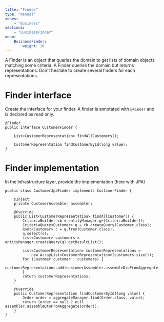 ```yaml
---
title: "Finder"
type: "manual"
zones:
    - "Business"
sections:
    - "BusinessFinder"
menu:
    BusinessFinder:
        weight: 10
---
```


A Finder is an object that queries the domain to get lists of domain objects matching some criteria. A Finder queries 
the domain but returns representations. Don't hesitate to create several finders for each representations.

# Finder interface

Create the interface for your finder. A finder is annotated with `@Finder` and is declared as read only.

```
@Finder
public interface CustomerFinder {

	List<CustomerRepresentation> findAllCustomers();

	CustomerRepresentation findCustomerById(long value);
}
```

# Finder implementation

In the infrastructure layer, provide the implementation (here with JPA)

```
public class CustomerJpaFinder implements CustomerFinder {

	@Inject
	private CustomerAssembler assembler;

	@Override
	public List<CustomerRepresentation> findAllCustomer() {
	    CriteriaBuilder cb = entityManager.getCriteriaBuilder();
        CriteriaQuery<Customer> q = cb.createQuery(Customer.class);
        Root<Customer> c = q.from(Customer.class);
        q.select(c);
        List<Customer> customers = entityManager.createQuery(q).getResultList();
        
        List<CustomerRepresentation> customerRepresentations = 
            new ArrayList<CustomerRepresentation>(customers.size());
        for (Customer customer : customers) {
            customerRepresentations.add(customerAssembler.assembleDtoFromAggregate(customer));
        }
        return customerRepresentations;
	}

	@Override
	public CustomerRepresentation findCustomerById(long value) {
		Order order = aggregateManager.find(Order.class, value);
		return (order == null ? null : assembler.assembleDtoFromAggregate(order));
	}
}
```